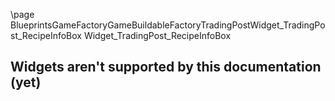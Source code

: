 \page BlueprintsGameFactoryGameBuildableFactoryTradingPostWidget_TradingPost_RecipeInfoBox Widget_TradingPost_RecipeInfoBox
## Widgets aren't supported by this documentation (yet)
